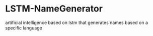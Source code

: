 # LSTM-NameGenerator
artificial intelligence based on lstm that generates names based on a specific language
